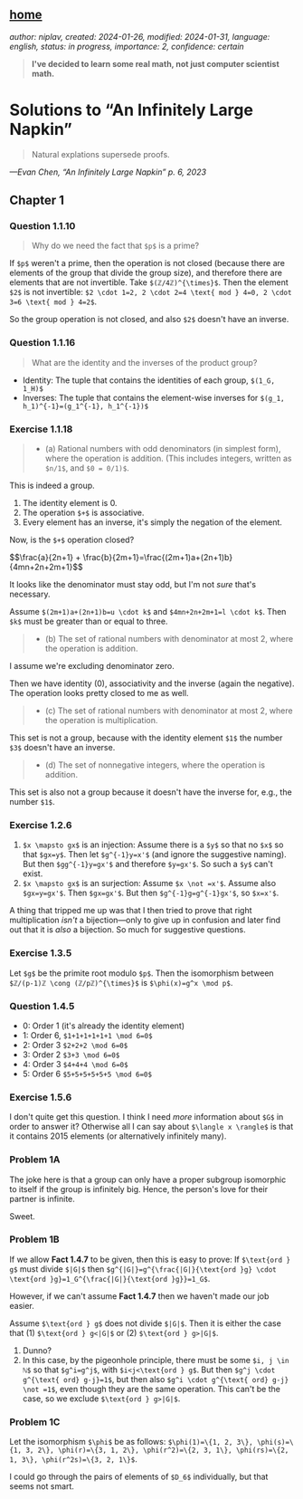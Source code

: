 [home](./index.md)
-------------------

*author: niplav, created: 2024-01-26, modified: 2024-01-31, language: english, status: in progress, importance: 2, confidence: certain*

> __I've decided to learn some real math, not just computer scientist
math.__

Solutions to “An Infinitely Large Napkin”
========================================

> Natural explations supersede proofs.

*—Evan Chen, “An Infinitely Large Napkin” p. 6, 2023*

Chapter 1
----------

### Question 1.1.10

> Why do we need the fact that `$p$` is a prime?

If `$p$` weren't a prime, then the operation is not closed (because there
are elements of the group that divide the group size), and therefore there
are elements that are not invertible. Take `$(ℤ/4ℤ)^{\times}$`. Then
the element `$2$` is not invertible:
`$2 \cdot 1=2, 2 \cdot 2=4 \text{ mod } 4=0, 2 \cdot 3=6 \text{ mod } 4=2$`.

So the group operation is not closed, and also `$2$` doesn't have
an inverse.

### Question 1.1.16


> What are the identity and the inverses of the product group?

* Identity: The tuple that contains the identities of each group, `$(1_G, 1_H)$`
* Inverses: The tuple that contains the element-wise inverses for `$(g_1, h_1)^{-1}=(g_1^{-1}, h_1^{-1})$`

### Exercise 1.1.18

> * (a) Rational numbers with odd denominators (in simplest form), where
the operation is addition. (This includes integers, written as `$n/1$`,
and `$0 = 0/1)$`.

This is indeed a group.

1. The identity element is 0.
2. The operation `$+$` is associative.
3. Every element has an inverse, it's simply the negation of the element.

Now, is the `$+$` operation closed?

<div>
	$$\frac{a}{2n+1} + \frac{b}{2m+1}=\frac{(2m+1)a+(2n+1)b}{4mn+2n+2m+1}$$
</div>

It looks like the denominator must stay odd, but I'm not *sure* that's
necessary.

Assume `$(2m+1)a+(2n+1)b=u \cdot k$` and `$4mn+2n+2m+1=l \cdot k$`. Then
`$k$` must be greater than or equal to three.

> * (b) The set of rational numbers with denominator at most 2, where the operation is addition.

I assume we're excluding denominator zero.

Then we have identity (0), associativity and the inverse (again the
negative). The operation looks pretty closed to me as well.

> * (c) The set of rational numbers with denominator at most 2, where the operation is multiplication.

This set is not a group, because with the identity element `$1$` the
number `$3$` doesn't have an inverse.

> * (d) The set of nonnegative integers, where the operation is addition.

This set is also not a group because it doesn't have the inverse for,
e.g., the number `$1$`.

### Exercise 1.2.6

1. `$x \mapsto gx$` is an injection: Assume there is a `$y$` so that no `$x$` so that `$gx=y$`. Then let `$g^{-1}y=x'$` (and ignore the suggestive naming). But then `$gg^{-1}y=gx'$` and therefore `$y=gx'$`. So such a `$y$` can't exist.
2. `$x \mapsto gx$` is an surjection: Assume `$x \not =x'$`. Assume also `$gx=y=gx'$`. Then `$gx=gx'$`. But then `$g^{-1}g=g^{-1}gx'$`, so `$x=x'$`.

A thing that tripped me up was that I then tried to prove that right
multiplication *isn't* a bijection—only to give up in confusion and
later find out that it is *also* a bijection. So much for suggestive
questions.

### Exercise 1.3.5

Let `$g$` be the primite root modulo `$p$`. Then the isomorphism between
`$ℤ/(p-1)ℤ \cong (ℤ/pℤ)^{\times}$` is `$\phi(x)=g^x \mod p$`.

### Question 1.4.5

* 0: Order 1 (it's already the identity element)
* 1: Order 6, `$1+1+1+1+1+1 \mod 6=0$`
* 2: Order 3 `$2+2+2 \mod 6=0$`
* 3: Order 2 `$3+3 \mod 6=0$`
* 4: Order 3 `$4+4+4 \mod 6=0$`
* 5: Order 6 `$5+5+5+5+5+5 \mod 6=0$`

### Exercise 1.5.6

I don't quite get this question. I think I need *more* information about
`$G$` in order to answer it? Otherwise all I can say about `$\langle x \rangle$`
is that it contains 2015 elements (or alternatively infinitely many).

### Problem 1A

The joke here is that a group can only have a proper subgroup isomorphic
to itself if the group is infinitely big. Hence, the person's love for
their partner is infinite.

Sweet.

### Problem 1B

If we allow __Fact 1.4.7__ to be given, then this is easy
to prove: If `$\text{ord } g$` must divide `$|G|$` then
`$g^{|G|}=g^{\frac{|G|}{\text{ord }g} \cdot \text{ord }g}=1_G^{\frac{|G|}{\text{ord }g}}=1_G$`.

However, if we can't assume __Fact 1.4.7__ then we haven't made our
job easier.

Assume `$\text{ord } g$` does not divide `$|G|$`. Then it is either the
case that (1) `$\text{ord } g<|G|$` or (2) `$\text{ord } g>|G|$`.

1. Dunno?
2. In this case, by the pigeonhole principle, there must be some `$i, j \in ℕ$` so that `$g^i=g^j$`, with `$i<j<\text{ord } g$`. But then `$g^j \cdot g^{\text{ ord} g-j}=1$`, but then also `$g^i \cdot g^{\text{ ord} g-j} \not =1$`, even though they are the same operation. This can't be the case, so we exclude `$\text{ord } g>|G|$`.

### Problem 1C

Let the isomorphism `$\phi$` be as follows: `$\phi(1)=\{1, 2, 3\},
\phi(s)=\{1, 3, 2\}, \phi(r)=\{3, 1, 2\}, \phi(r^2)=\{2, 3, 1\}, \phi(rs)=\{2,
1, 3\}, \phi(r^2s)=\{3, 2, 1\}$`.

I could go through the pairs of elements of `$D_6$` individually, but
that seems not smart.
